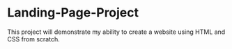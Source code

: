 # Landing-Page-Project
This project will demonstrate my ability to create a website using HTML and CSS from scratch.